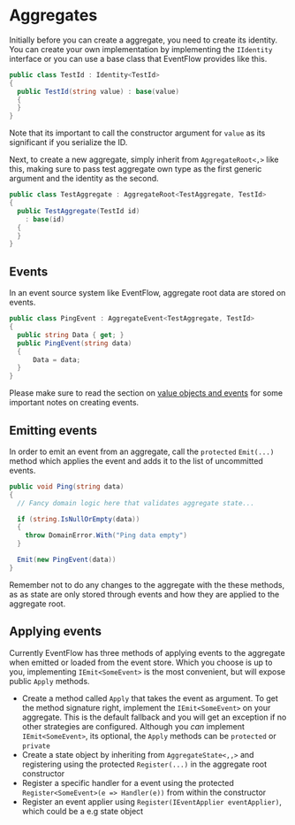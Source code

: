 # Aggregates

Initially before you can create a aggregate, you need to create its
identity. You can create your own implementation by implementing
the `IIdentity` interface or you can use a base class that EventFlow provides
like this.

```csharp
public class TestId : Identity<TestId>
{
  public TestId(string value) : base(value)
  {
  }
}
```

Note that its important to call the constructor argument for `value` as
its significant if you serialize the ID.

Next, to create a new aggregate, simply inherit from `AggregateRoot<,>` like
this, making sure to pass test aggregate own type as the first generic
argument and the identity as the second.

```csharp
public class TestAggregate : AggregateRoot<TestAggregate, TestId>
{
  public TestAggregate(TestId id)
    : base(id)
  {
  }
}
```

## Events

In an event source system like EventFlow, aggregate root data are stored on
events.

```csharp
public class PingEvent : AggregateEvent<TestAggregate, TestId>
{
  public string Data { get; }
  public PingEvent(string data)
  {
      Data = data;
  }
}
```

Please make sure to read the section on
[value objects and events](./ValueObjects.md) for some important notes on
creating events.

## Emitting events

In order to emit an event from an aggregate, call the `protected`
`Emit(...)` method which applies the event and adds it to the list of
uncommitted events.

```csharp
public void Ping(string data)
{
  // Fancy domain logic here that validates aggregate state...

  if (string.IsNullOrEmpty(data))
  {
    throw DomainError.With("Ping data empty")
  }

  Emit(new PingEvent(data))
}
```

Remember not to do any changes to the aggregate with the these methods, as
as state are only stored through events and how they are applied to the
aggregate root.

## Applying events

Currently EventFlow has three methods of applying events to the aggregate when
emitted or loaded from the event store. Which you choose is up to you,
implementing `IEmit<SomeEvent>` is the most convenient, but will expose
public `Apply` methods.

- Create a method called `Apply` that takes the event as argument. To get the
  method signature right, implement the `IEmit<SomeEvent>` on your aggregate.
  This is the default fallback and you will get an exception if no other
  strategies are configured. Although you _can_ implement `IEmit<SomeEvent>`,
  its optional, the `Apply` methods can be `protected` or `private`
- Create a state object by inheriting from `AggregateState<,,>` and registering
  using the protected `Register(...)` in the aggregate root constructor
- Register a specific handler for a event using the protected
  `Register<SomeEvent>(e => Handler(e))` from within the constructor
- Register an event applier using `Register(IEventApplier eventApplier)`,
  which could be a e.g state object
